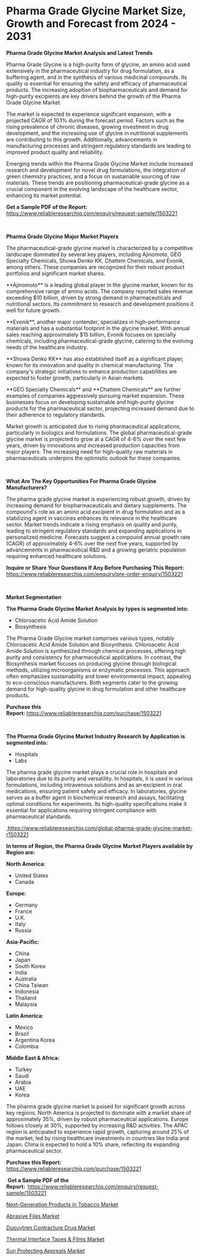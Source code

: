 <p><h1>Pharma Grade Glycine Market Size, Growth and Forecast from 2024 - 2031</h1></p><p><strong>Pharma Grade Glycine Market Analysis and Latest Trends</strong></p>
<p><p>Pharma Grade Glycine is a high-purity form of glycine, an amino acid used extensively in the pharmaceutical industry for drug formulation, as a buffering agent, and in the synthesis of various medicinal compounds. Its quality is essential for ensuring the safety and efficacy of pharmaceutical products. The increasing adoption of biopharmaceuticals and demand for high-purity excipients are key drivers behind the growth of the Pharma Grade Glycine Market.</p><p>The market is expected to experience significant expansion, with a projected CAGR of 10.1% during the forecast period. Factors such as the rising prevalence of chronic diseases, growing investment in drug development, and the increasing use of glycine in nutritional supplements are contributing to this growth. Additionally, advancements in manufacturing processes and stringent regulatory standards are leading to improved product quality and reliability.</p><p>Emerging trends within the Pharma Grade Glycine Market include increased research and development for novel drug formulations, the integration of green chemistry practices, and a focus on sustainable sourcing of raw materials. These trends are positioning pharmaceutical-grade glycine as a crucial component in the evolving landscape of the healthcare sector, enhancing its market potential.</p></p>
<p><strong>Get a Sample PDF of the Report:&nbsp;</strong> <a href="https://www.reliableresearchiq.com/enquiry/request-sample/1503221?utm_campaign=100&utm_medium=2&utm_source=Github&utm_content=ia&utm_term=27092024&utm_id=pharma-grade-glycine">https://www.reliableresearchiq.com/enquiry/request-sample/1503221</a></p>
<p>&nbsp;</p>
<p><strong>Pharma Grade Glycine Major Market Players</strong></p>
<p><p>The pharmaceutical-grade glycine market is characterized by a competitive landscape dominated by several key players, including Ajinomoto, GEO Specialty Chemicals, Showa Denko KK, Chattem Chemicals, and Evonik, among others. These companies are recognized for their robust product portfolios and significant market shares.</p><p>**Ajinomoto** is a leading global player in the glycine market, known for its comprehensive range of amino acids. The company reported sales revenue exceeding $10 billion, driven by strong demand in pharmaceuticals and nutritional sectors. Its commitment to research and development positions it well for future growth.</p><p>**Evonik**, another major contender, specializes in high-performance materials and has a substantial footprint in the glycine market. With annual sales reaching approximately $15 billion, Evonik focuses on specialty chemicals, including pharmaceutical-grade glycine, catering to the evolving needs of the healthcare industry.</p><p>**Showa Denko KK** has also established itself as a significant player, known for its innovation and quality in chemical manufacturing. The company's strategic initiatives to enhance production capabilities are expected to foster growth, particularly in Asian markets.</p><p>**GEO Specialty Chemicals** and **Chattem Chemicals** are further examples of companies aggressively pursuing market expansion. These businesses focus on developing sustainable and high-purity glycine products for the pharmaceutical sector, projecting increased demand due to their adherence to regulatory standards.</p><p>Market growth is anticipated due to rising pharmaceutical applications, particularly in biologics and formulations. The global pharmaceutical-grade glycine market is projected to grow at a CAGR of 4-6% over the next few years, driven by innovations and increased production capacities from major players. The increasing need for high-quality raw materials in pharmaceuticals underpins the optimistic outlook for these companies.</p></p>
<p>&nbsp;</p>
<p><strong>What Are The Key Opportunities For Pharma Grade Glycine Manufacturers?</strong></p>
<p><p>The pharma grade glycine market is experiencing robust growth, driven by increasing demand for biopharmaceuticals and dietary supplements. The compound's role as an amino acid excipient in drug formulation and as a stabilizing agent in vaccines enhances its relevance in the healthcare sector. Market trends indicate a rising emphasis on quality and purity, leading to stringent regulatory standards and expanding applications in personalized medicine. Forecasts suggest a compound annual growth rate (CAGR) of approximately 4-6% over the next five years, supported by advancements in pharmaceutical R&D and a growing geriatric population requiring enhanced healthcare solutions.</p></p>
<p><strong>Inquire or Share Your Questions If Any Before Purchasing This Report:</strong> <a href="https://www.reliableresearchiq.com/enquiry/pre-order-enquiry/1503221?utm_campaign=100&utm_medium=2&utm_source=Github&utm_content=ia&utm_term=27092024&utm_id=pharma-grade-glycine">https://www.reliableresearchiq.com/enquiry/pre-order-enquiry/1503221</a></p>
<p>&nbsp;</p>
<p><strong>Market Segmentation</strong></p>
<p><strong>The Pharma Grade Glycine Market Analysis by types is segmented into:</strong></p>
<p><ul><li>Chloroacetic Acid Amide Solution</li><li>Biosynthesis</li></ul></p>
<p><p>The Pharma Grade Glycine market comprises various types, notably Chloroacetic Acid Amide Solution and Biosynthesis. Chloroacetic Acid Amide Solution is synthesized through chemical processes, offering high purity and consistency for pharmaceutical applications. In contrast, the Biosynthesis market focuses on producing glycine through biological methods, utilizing microorganisms or enzymatic processes. This approach often emphasizes sustainability and lower environmental impact, appealing to eco-conscious manufacturers. Both segments cater to the growing demand for high-quality glycine in drug formulation and other healthcare products.</p></p>
<p><strong>Purchase this Report:&nbsp;</strong><a href="https://www.reliableresearchiq.com/purchase/1503221?utm_campaign=100&utm_medium=2&utm_source=Github&utm_content=ia&utm_term=27092024&utm_id=pharma-grade-glycine">https://www.reliableresearchiq.com/purchase/1503221</a></p>
<p>&nbsp;</p>
<p><strong>The Pharma Grade Glycine Market Industry Research by Application is segmented into:</strong></p>
<p><ul><li>Hospitals</li><li>Labs</li></ul></p>
<p><p>The pharma grade glycine market plays a crucial role in hospitals and laboratories due to its purity and versatility. In hospitals, it is used in various formulations, including intravenous solutions and as an excipient in oral medications, ensuring patient safety and efficacy. In laboratories, glycine serves as a buffer agent in biochemical research and assays, facilitating optimal conditions for experiments. Its high-quality specifications make it essential for applications requiring stringent compliance with pharmaceutical standards.</p></p>
<p><a href="https://www.reliableresearchiq.com/global-pharma-grade-glycine-market-r1503221?utm_campaign=100&utm_medium=2&utm_source=Github&utm_content=ia&utm_term=27092024&utm_id=pharma-grade-glycine">&nbsp;https://www.reliableresearchiq.com/global-pharma-grade-glycine-market-r1503221</a></p>
<p><strong>In terms of Region, the Pharma Grade Glycine Market Players available by Region are:</strong></p>
<p>
    <p> <strong> North America: </strong>
        <ul>
            <li>United States</li>
            <li>Canada</li>
        </ul>
        </p> 
    <p> <strong> Europe: </strong>
        <ul>
            <li>Germany</li>
            <li>France</li>
            <li>U.K.</li>
            <li>Italy</li>
            <li>Russia</li>
        </ul>
        </p> 
    <p> <strong> Asia-Pacific: </strong>
        <ul>
            <li>China</li>
            <li>Japan</li>
            <li>South Korea</li>
            <li>India</li>
            <li>Australia</li>
            <li>China Taiwan</li>
            <li>Indonesia</li>
            <li>Thailand</li>
            <li>Malaysia</li>
        </ul>
        </p> 
    <p> <strong> Latin America: </strong>
        <ul>
            <li>Mexico</li>
            <li>Brazil</li>
            <li>Argentina Korea</li>
            <li>Colombia</li>
        </ul>
        </p> 
    <p> <strong> Middle East & Africa: </strong>
        <ul>
            <li>Turkey</li>
            <li>Saudi</li>
            <li>Arabia</li>
            <li>UAE</li>
            <li>Korea</li>
        </ul>
    </p>
    </p>
<p><p>The pharma grade glycine market is poised for significant growth across key regions. North America is projected to dominate with a market share of approximately 35%, driven by robust pharmaceutical applications. Europe follows closely at 30%, supported by increasing R&D activities. The APAC region is anticipated to experience rapid growth, capturing around 25% of the market, led by rising healthcare investments in countries like India and Japan. China is expected to hold a 10% share, reflecting its expanding pharmaceutical sector.</p></p>
<p><strong>Purchase this Report: </strong><a href="https://www.reliableresearchiq.com/purchase/1503221?utm_campaign=100&utm_medium=2&utm_source=Github&utm_content=ia&utm_term=27092024&utm_id=pharma-grade-glycine">https://www.reliableresearchiq.com/purchase/1503221</a></p>
<p>&nbsp;<strong>Get a Sample PDF of the Report:&nbsp;&nbsp;</strong><a href="https://www.reliableresearchiq.com/enquiry/request-sample/1503221?utm_campaign=100&utm_medium=2&utm_source=Github&utm_content=ia&utm_term=27092024&utm_id=pharma-grade-glycine">https://www.reliableresearchiq.com/enquiry/request-sample/1503221</a></p>
<p><strong></strong></p>
<p><p><a href="https://issuu.com/reportprime-2/docs/next-generation-products-in-tobacco_a530b9a3659708?utm_campaign=100&utm_medium=2&utm_source=Github&utm_content=ia&utm_term=27092024&utm_id=pharma-grade-glycine">Next-Generation Products in Tobacco Market</a></p><p><a href="https://www.linkedin.com/pulse/strategic-insights-global-abrasive-files-market-trends-2024--ok70f?trackingId=agJaeZVDTeSk8bPca9rPLQ%3D%3D&utm_campaign=100&utm_medium=2&utm_source=Github&utm_content=ia&utm_term=27092024&utm_id=pharma-grade-glycine">Abrasive Files Market</a></p><p><a href="https://github.com/senabcsa/Market-Research-Report-List-1/blob/main/dupuytren-contracture-drug-market.md?utm_campaign=100&utm_medium=2&utm_source=Github&utm_content=ia&utm_term=27092024&utm_id=pharma-grade-glycine">Dupuytren Contracture Drug Market</a></p><p><a href="https://github.com/WayneGriffin411/Market-Research-Report-List-1/blob/main/thermal-interface-tapes-films-market.md?utm_campaign=100&utm_medium=2&utm_source=Github&utm_content=ia&utm_term=27092024&utm_id=pharma-grade-glycine">Thermal Interface Tapes & Films Market</a></p><p><a href="https://issuu.com/reportprime-2/docs/sun-protecting-appreals-market-size_a00f00ba5a0d87?utm_campaign=100&utm_medium=2&utm_source=Github&utm_content=ia&utm_term=27092024&utm_id=pharma-grade-glycine">Sun Protecting Appreals Market</a></p></p>
